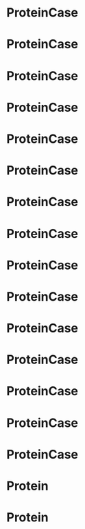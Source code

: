 # ProteinCase
# ProteinCase
# ProteinCase
# ProteinCase
# ProteinCase
# ProteinCase
# ProteinCase
# ProteinCase
# ProteinCase
# ProteinCase
# ProteinCase
# ProteinCase
# ProteinCase
# ProteinCase
# ProteinCase
# Protein
# Protein
